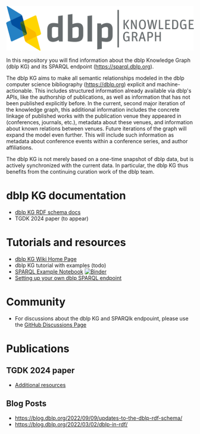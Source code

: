 <img src="dblp-kg.png" width="557px" />

In this repository you will find information about the dblp Knowledge Graph (dblp KG) and its SPARQL endpoint (https://sparql.dblp.org).

The dblp KG aims to make all semantic relationships modeled in the dblp computer science bibliography (https://dblp.org) explicit and machine-actionable. This includes structured information already available via dblp's APIs, like the authorship of publications, as well as information that has not been published explicitly before. In the current, second major iteration of the knowledge graph, this additional information includes the concrete linkage of published works with the publication venue they appeared in (conferences, journals, etc.), metadata about these venues, and information about known relations between venues. Future iterations of the graph will expand the model even further. This will include such information as metadata about conference events within a conference series, and author affiliations.

The dblp KG is not merely based on a one-time snapshot of dblp data, but is actively synchronized with the current data. In particular, the dblp KG thus benefits from the continuing curation work of the dblp team.

# dblp KG documentation
- [dblp KG RDF schema docs](https://dblp.org/rdf/docu/)
- TGDK 2024 paper (to appear)

# Tutorials and resources
- [dblp KG Wiki Home Page](https://github.com/dblp/kg/wiki)
- dblp KG tutorial with examples (todo)
- [SPARQL Example Notebook](https://github.com/dblp/kg/blob/main/sparql-example.ipynb) [![Binder](https://mybinder.org/badge_logo.svg)](https://mybinder.org/v2/gh/dblp/kg/HEAD?labpath=sparql-example.ipynb)
- [Setting up your own dblp SPARQL endpoint](https://github.com/dblp/kg/wiki/SPARQL-server-setup)

# Community
- For discussions about the dblp KG and SPARQlk endpouint, please use the [GitHub Discussions Page](https://github.com/dblp/kg/discussions)

# Publications

## TGDK 2024 paper
- [Additional resources](https://github.com/dblp/kg/wiki/Paper-TGDK-2024)

## Blog Posts
- <https://blog.dblp.org/2022/09/09/updates-to-the-dblp-rdf-schema/>
- <https://blog.dblp.org/2022/03/02/dblp-in-rdf/>
